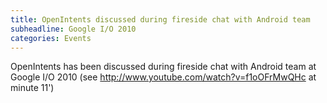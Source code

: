 ```yaml
---
title: OpenIntents discussed during fireside chat with Android team
subheadline: Google I/O 2010
categories: Events
---
```


OpenIntents has been discussed during fireside chat with Android team at Google I/O 2010
(see http://www.youtube.com/watch?v=f1oOFrMwQHc at minute 11')
